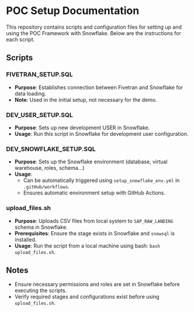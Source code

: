 # POC Setup Documentation

This repository contains scripts and configuration files for setting up and using the POC Framework with Snowflake. Below are the instructions for each script.

## Scripts

### FIVETRAN_SETUP.SQL
- **Purpose**: Establishes connection between Fivetran and Snowflake for data loading.
- **Note**: Used in the initial setup, not necessary for the demo.

### DEV_USER_SETUP.SQL
- **Purpose**: Sets up new development USER in Snowflake.
- **Usage**: Run this script in Snowflake for development user configuration.

### DEV_SNOWFLAKE_SETUP.SQL
- **Purpose**: Sets up the Snowflake environment (database, virtual warehouse, roles, schema...)
- **Usage**: 
  - Can be automatically triggered using `setup_snowflake_env.yml` in `.gitHub/workflows`.
  - Ensures automatic environment setup with GitHub Actions.

### upload_files.sh
- **Purpose**: Uploads CSV files from local system to `SAP_RAW_LANDING` schema in Snowflake.
- **Prerequisites**: Ensure the stage exists in Snowflake and `snowsql` is installed.
- **Usage**: Run the script from a local machine using bash: `bash upload_files.sh`.

## Notes
- Ensure necessary permissions and roles are set in Snowflake before executing the scripts.
- Verify required stages and configurations exist before using `upload_files.sh`.
